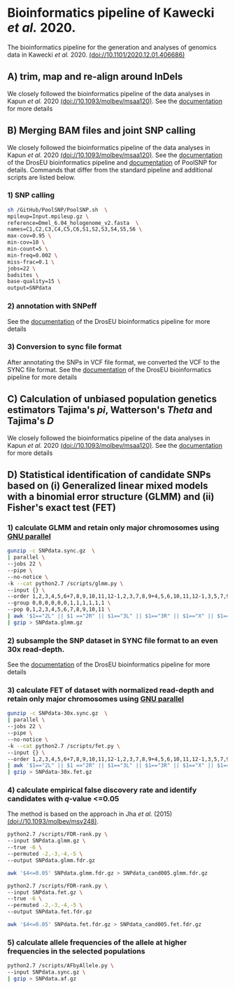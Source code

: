 # Bioinformatics pipeline of Kawecki *et al.* 2020.
The bioinformatics pipeline for the generation and analyses of genomics data in Kawecki *et al.* 2020. [(doi://10.1101/2020.12.01.406686)](https://doi.org/10.1101/2020.12.01.406686)

## A) trim, map and re-align around InDels

We closely followed the bioinformatics pipeline of the data analyses in Kapun *et al.* 2020 [(doi://10.1093/molbev/msaa120)](https://doi.org/10.1093/molbev/msaa120). See the [documentation](https://github.com/capoony/DrosEU_pipeline/blob/master/README.md) for more details

## B) Merging BAM files and joint SNP calling

We closely followed the bioinformatics pipeline of the data analyses in Kapun *et al.* 2020 [(doi://10.1093/molbev/msaa120)](https://doi.org/10.1093/molbev/msaa120). See the [documentation](https://github.com/capoony/DrosEU_pipeline/blob/master/README.md) of the DrosEU bioinformatics pipeline and [documentation](https://github.com/capoony/PoolSNP/blob/master/README.md) of PoolSNP for details. Commands that differ from the standard pipeline and additional scripts are listed below.

### 1) SNP calling
```bash
sh /GitHub/PoolSNP/PoolSNP.sh  \
mpileup=Input.mpileup.gz \
reference=Dmel_6.04_hologenome_v2.fasta  \
names=C1,C2,C3,C4,C5,C6,S1,S2,S3,S4,S5,S6 \
max-cov=0.95 \
min-cov=10 \
min-count=5 \
min-freq=0.002 \
miss-frac=0.1 \
jobs=22 \
badsites \
base-quality=15 \
output=SNPdata

```
### 2) annotation with SNPeff

See the [documentation](https://github.com/capoony/DrosEU_pipeline/blob/master/README.md) of the DrosEU bioinformatics pipeline for more details

### 3) Conversion to sync file format

After annotating the SNPs in VCF file format, we converted the VCF to the SYNC file format. See the [documentation](https://github.com/capoony/DrosEU_pipeline/blob/master/README.md) of the DrosEU bioinformatics pipeline for more details


## C) Calculation of unbiased population genetics estimators Tajima's *pi*, Watterson's *Theta* and Tajima's *D*

We closely followed the bioinformatics pipeline of the data analyses in Kapun *et al.* 2020 [(doi://10.1093/molbev/msaa120)](https://doi.org/10.1093/molbev/msaa120). See the [documentation](https://github.com/capoony/DrosEU_pipeline/blob/master/README.md) for more details

## D) Statistical identification of candidate SNPs based on (i) Generalized linear mixed models with a binomial error structure (GLMM) and (ii) Fisher's exact test (FET)

### 1) calculate GLMM and retain only major chromosomes using [GNU parallel](https://www.gnu.org/software/parallel/)

```bash
gunzip -c SNPdata.sync.gz  \
| parallel \
--jobs 22 \
--pipe \
--no-notice \
-k --cat python2.7 /scripts/glmm.py \
--input {} \
--order 1,2,3,4,5,6+7,8,9,10,11,12-1,2,3,7,8,9+4,5,6,10,11,12-1,3,5,7,9,11+2,4,6,8,10,12-3,4,5,9,10,11+1,2,6,7,8,12-2,3,4,8,9,10+1,5,6,7,11,12 \
--group 0,0,0,0,0,0,1,1,1,1,1,1 \
--pop 0,1,2,3,4,5,6,7,8,9,10,11 \
| awk '$1=="2L" || $1 =="2R" || $1=="3L" || $1=="3R" || $1=="X" || $1=="4"' \
| gzip > SNPdata.glmm.gz
```

### 2) subsample the SNP dataset in SYNC file format to an even 30x read-depth.

See the [documentation](https://github.com/capoony/DrosEU_pipeline/blob/master/README.md) of the DrosEU bioinformatics pipeline for more details

### 3) calculate FET of dataset with normalized read-depth and retain only major chromosomes using [GNU parallel](https://www.gnu.org/software/parallel/)

```bash
gunzip -c SNPdata-30x.sync.gz  \
| parallel \
--jobs 22 \
--pipe \
--no-notice \
-k --cat python2.7 /scripts/fet.py \
--input {} \
--order 1,2,3,4,5,6+7,8,9,10,11,12-1,2,3,7,8,9+4,5,6,10,11,12-1,3,5,7,9,11+2,4,6,8,10,12-3,4,5,9,10,11+1,2,6,7,8,12-2,3,4,8,9,10+1,5,6,7,11,12 \
| awk '$1=="2L" || $1 =="2R" || $1=="3L" || $1=="3R" || $1=="X" || $1=="4"' \
| gzip > SNPdata-30x.fet.gz
```

### 4) calculate empirical false discovery rate and identify candidates with *q*-value <=0.05

The method is based on the approach in Jha *et al.* (2015) [(doi://10.1093/molbev/msv248)](https://doi.org/10.1093/molbev/msv248).

```bash
python2.7 /scripts/FDR-rank.py \
--input SNPdata.glmm.gz \
--true -6 \
--permuted -2,-3,-4,-5 \
--output SNPdata.glmm.fdr.gz

awk '$4<=0.05' SNPdata.glmm.fdr.gz > SNPdata_cand005.glmm.fdr.gz
```

```bash
python2.7 /scripts/FDR-rank.py \
--input SNPdata.fet.gz \
--true -6 \
--permuted -2,-3,-4,-5 \
--output SNPdata.fet.fdr.gz

awk '$4<=0.05' SNPdata.fet.fdr.gz > SNPdata_cand005.fet.fdr.gz
```

### 5) calculate allele frequencies of the allele at higher frequencies in the selected populations

```bash
python2.7 /scripts/AFbyAllele.py \
--input SNPdata.sync.gz \
| gzip > SNPdata.af.gz

```
